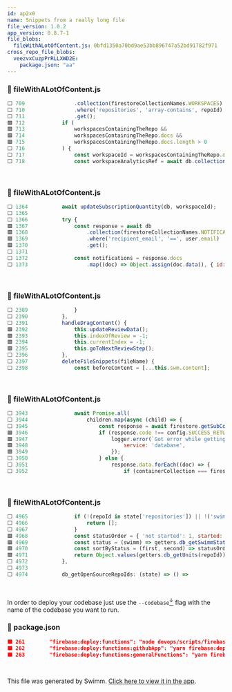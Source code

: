 ```yaml
---
id: ap2x0
name: Snippets from a really long file
file_version: 1.0.2
app_version: 0.8.7-1
file_blobs:
  fileWithALotOfContent.js: 0bfd1350a70bd9ae53bb896747a52bd91782f971
cross_repo_file_blobs:
  veezvxCuzpPrRLLXWD2E: 
    package.json: "aa"
---
```


<!-- NOTE-swimm-snippet: the lines below link your snippet to Swimm -->
### 📄 fileWithALotOfContent.js
```javascript
⬜ 709                .collection(firestoreCollectionNames.WORKSPACES)
⬜ 710                .where('repositories', 'array-contains', repoId)
⬜ 711                .get();
🟩 712            if (
🟩 713                workspacesContainingTheRepo &&
🟩 714                workspacesContainingTheRepo.docs &&
🟩 715                workspacesContainingTheRepo.docs.length > 0
⬜ 716            ) {
⬜ 717                const workspaceId = workspacesContainingTheRepo.docs[0].id;
⬜ 718                const workspaceAnalyticsRef = await db.collection(firestoreCollectionNames.ANALYTICS).doc(workspaceId).get();
```

<br/>

<!-- NOTE-swimm-snippet: the lines below link your snippet to Swimm -->
### 📄 fileWithALotOfContent.js
```javascript
⬜ 1364           await updateSubscriptionQuantity(db, workspaceId);
⬜ 1365   
⬜ 1366           try {
🟩 1367               const response = await db
🟩 1368                   .collection(firestoreCollectionNames.NOTIFICATIONS)
🟩 1369                   .where('recipient_email', '==', user.email)
🟩 1370                   .get();
⬜ 1371   
⬜ 1372               const notifications = response.docs
⬜ 1373                   .map((doc) => Object.assign(doc.data(), { id: doc.id }))
```

<br/>

<!-- NOTE-swimm-snippet: the lines below link your snippet to Swimm -->
### 📄 fileWithALotOfContent.js
```javascript
⬜ 2389               }
⬜ 2390           },
⬜ 2391           handleDragContent() {
🟩 2392               this.updateReviewData();
🟩 2393               this.indexOfReview = -1;
🟩 2394               this.currentIndex = -1;
🟩 2395               this.goToNextReviewStep();
⬜ 2396           },
⬜ 2397           deleteFileSnippets(fileName) {
⬜ 2398               const beforeContent = [...this.swm.content];
```

<br/>

<!-- NOTE-swimm-snippet: the lines below link your snippet to Swimm -->
### 📄 fileWithALotOfContent.js
```javascript
⬜ 3943               await Promise.all(
⬜ 3944                   children.map(async (child) => {
⬜ 3945                       const response = await firestore.getSubCollection(containerCollection, documentId, child);
🟩 3946                       if (response.code !== config.SUCCESS_RETURN_CODE) {
🟩 3947                           logger.error(`Got error while getting collection ${child}: ${response.errorMessage}`, {
🟩 3948                               service: 'database',
🟩 3949                           });
⬜ 3950                       } else {
⬜ 3951                           response.data.forEach((doc) => {
⬜ 3952                               if (containerCollection === firestore.collectionNames.WORKSPACES) {
```

<br/>

<!-- NOTE-swimm-snippet: the lines below link your snippet to Swimm -->
### 📄 fileWithALotOfContent.js
```javascript
⬜ 4965               if (!(repoId in state['repositories']) || !('swimms' in state['repositories'][repoId])) {
⬜ 4966                   return [];
⬜ 4967               }
🟩 4968               const statusOrder = { 'not started': 1, started: 2, done: 3 };
🟩 4969               const status = (swimm) => getters.db_getSwimmStatus(repoId, swimmerId, swimm.id);
🟩 4970               const sortByStatus = (first, second) => statusOrder[status(first)] - statusOrder[status(second)];
🟩 4971               return Object.values(getters.db_getUnits(repoId)).sort(sortByStatus);
⬜ 4972           },
⬜ 4973   
⬜ 4974           db_getOpenSourceRepoIds: (state) => () =>
```

<br/>

In order to deploy your codebase just use the `--codebase`[<sup id="Z1Qgj5P">↓</sup>](#f-Z1Qgj5P) flag with the name of the codebase you want to run.
<!-- NOTE-swimm-snippet: the lines below link your snippet to Swimm -->
<!-- NOTE-swimm-repo ::veezvxCuzpPrRLLXWD2E:: -->
### 📄 package.json
```json
🟩 261        "firebase:deploy:functions": "node devops/scripts/firebaseDeploy.js",
🟩 262        "firebase:deploy:functions:githubApp": "yarn firebase:deploy:functions --codebase github-app",
🟩 263        "firebase:deploy:functions:generalFunctions": "yarn firebase:deploy:functions --codebase functions",
```

<br/>

This file was generated by Swimm. [Click here to view it in the app](https://swimm-web-app.web.app/repos/Z2l0aHViJTNBJTNBdGVzdC1naXRodWItYXBwJTNBJTNBc3dpbW1pbw==/docs/ap2x0).